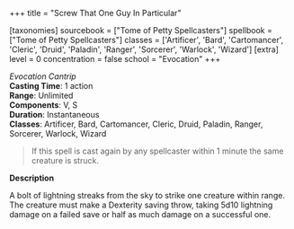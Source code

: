+++
title = "Screw That One Guy In Particular"

[taxonomies]
sourcebook = ["Tome of Petty Spellcasters"]
spellbook = ["Tome of Petty Spellcasters"]
classes = ['Artificer', 'Bard', 'Cartomancer', 'Cleric', 'Druid', 'Paladin', 'Ranger', 'Sorcerer', 'Warlock', 'Wizard']
[extra]
level = 0
concentration = false
school = "Evocation"
+++

*Evocation Cantrip*  
**Casting Time**: 1 action  
**Range**: Unlimited  
**Components**: V, S  
**Duration**: Instantaneous  
**Classes**: Artificer, Bard, Cartomancer, Cleric, Druid, Paladin, Ranger, Sorcerer, Warlock, Wizard  

> If this spell is cast again by any spellcaster within 1 minute the same creature is struck.  

**Description**

A bolt of lightning streaks from the sky to strike one creature within range. The creature must make a Dexterity saving throw, taking  5d10 lightning damage on a failed save or half as much damage on a successful one.
